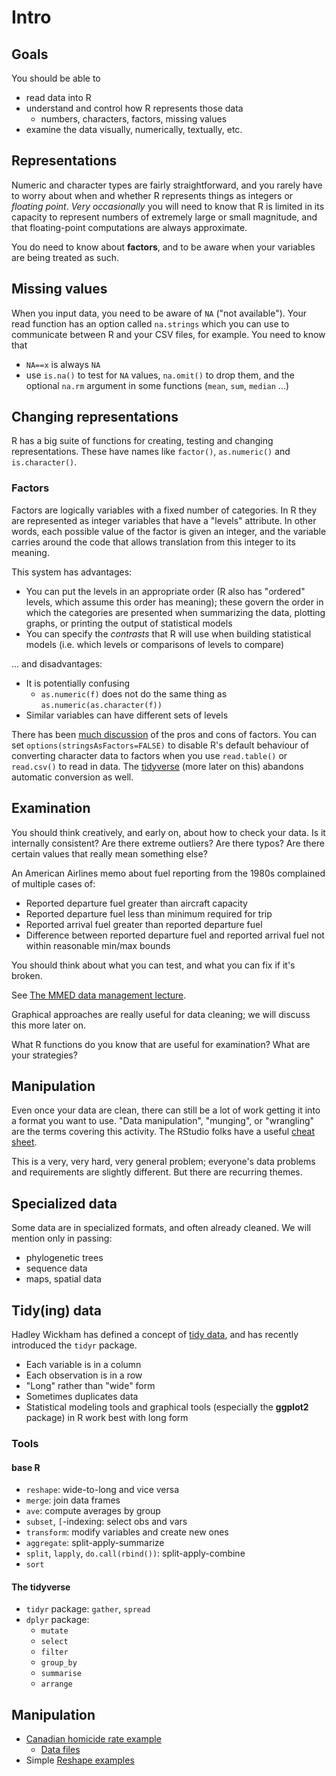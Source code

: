 # Intro

## Goals

You should be able to

-  read data into R
- understand and control how R represents those data
    - numbers, characters, factors, missing values
- examine the data visually, numerically, textually, etc.

## Representations

Numeric and character types are fairly straightforward, and you rarely
have to worry about when and whether R represents things as integers or *floating point*.
*Very occasionally* you will need to know that R is limited in its
capacity to represent numbers of extremely large or small magnitude, and
that floating-point computations are always approximate.

You do need to know about **factors**, and to be aware when your
variables are being treated as such.

## Missing values

When you input data, you need to be aware of `NA` ("not available"). Your
read function has an option called `na.strings` which you can use to
communicate between R and your CSV files, for example. You need to know
that

- `NA==x` is always `NA`
- use `is.na()` to test for `NA` values, `na.omit()` to drop them, and the optional `na.rm` argument in some functions (`mean`, `sum`, `median` ...)

## Changing representations

R has a big suite of functions for creating, testing and changing
representations. These have names like `factor()`, `as.numeric()` and
`is.character()`.

### Factors

Factors are logically variables with a fixed number of categories. In R
they are represented as integer variables that have a "levels"
attribute. In other words, each possible value of the factor is given an
integer, and the variable carries around the code that allows
translation from this integer to its meaning.

This system has advantages:

-   You can put the levels in an appropriate order (R also has "ordered" levels, which assume this order has meaning); these govern the order in which the categories are presented when summarizing the data, plotting graphs, or printing the output of statistical models
-   You can specify the *contrasts* that R will use when building statistical models (i.e. which levels or comparisons of levels to compare)

... and disadvantages:

- It is potentially confusing
    - `as.numeric(f)` does not do the same thing as
        `as.numeric(as.character(f))`
- Similar variables can have different sets of levels

There has been [much discussion](https://stat.ethz.ch/pipermail/r-help//2012-August/321913.html) of the pros and cons of factors. You can set
`options(stringsAsFactors=FALSE)` to disable R's default behaviour of
converting character data to factors when you use `read.table()` or
`read.csv()` to read in data. The [tidyverse](http://tidyverse.org/) (more later on this) abandons automatic conversion as well.

## Examination

You should think creatively, and early on, about how to check your data.
Is it internally consistent? Are there extreme outliers? Are there
typos? Are there certain values that really mean something else?

An American Airlines memo about fuel reporting from the 1980s complained of multiple cases of:

-   Reported departure fuel greater than aircraft capacity
-   Reported departure fuel less than minimum required for trip
-   Reported arrival fuel greater than reported departure fuel
-   Difference between reported departure fuel and reported arrival fuel not within reasonable min/max bounds

You should think about what you can test, and what you can fix if it's
broken.

See [The MMED data management lecture](http://lalashan.mcmaster.ca/theobio/mmed/index.php/Introduction_to_data_management_and_cleaning).

Graphical approaches are really useful for data cleaning; we will
discuss this more later on.

What R functions do you know that are useful for examination? What are
your strategies?

## Manipulation

Even once your data are clean, there can still be a lot of work getting
it into a format you want to use. "Data manipulation", "munging", or
"wrangling" are the terms covering this activity. The RStudio folks have
a useful [cheat sheet](http://www.rstudio.com/wp-content/uploads/2015/02/data-wrangling-cheatsheet.pdf).

This is a very, very hard, very general problem; everyone's data
problems and requirements are slightly different. But there are
recurring themes.

## Specialized data

Some data are in specialized formats, and often already cleaned. We will
mention only in passing:

-   phylogenetic trees
-   sequence data
-   maps, spatial data

## Tidy(ing) data

Hadley Wickham has defined a concept of [tidy
data](http://www.jstatsoft.org/v59/i10/paper), and has recently
introduced the `tidyr` package.

-   Each variable is in a column
-   Each observation is in a row
-   "Long" rather than "wide" form
-   Sometimes duplicates data
-   Statistical modeling tools and graphical tools (especially the
    **ggplot2** package) in R work best with long form

### Tools

#### base R

-   `reshape`: wide-to-long and vice versa
-   `merge`: join data frames
-   `ave`: compute averages by group
-   `subset`, `[`-indexing: select obs and vars
-   `transform`: modify variables and create new ones
-   `aggregate`: split-apply-summarize
-   `split`, `lapply`, `do.call(rbind())`: split-apply-combine
-   `sort`

#### The tidyverse

-   `tidyr` package: `gather`, `spread`
-   `dplyr` package:
    -   `mutate`
    -   `select`
    -   `filter`
    -   `group_by`
    -   `summarise`
    -   `arrange`

Manipulation
------------

-   [Canadian homicide rate example](CA_homicide.html)
	- [Data files](data/)
-   Simple [Reshape examples](Reshape_examples.html)


